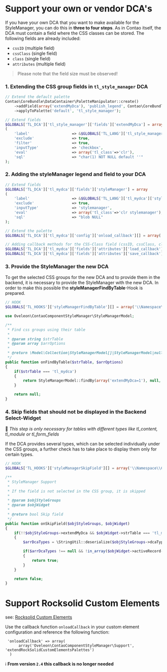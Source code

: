 # Support your own or vendor DCA's 
If you have your own DCA that you want to make available for the StyleManager, you can do this in **three to four steps**.
As in Contao itself, the DCA must contain a field where the CSS classes can be stored. The following fields are already included:

- `cssID` (multiple field)
- `cssClass` (single field)
- `class` (single field)
- `attributes` (multiple field)

> Please note that the field size must be observed!

### 1. Extending the **CSS group fields** in `tl_style_manager` DCA
  
```php
// Extend the default palette
Contao\CoreBundle\DataContainer\PaletteManipulator::create()
    ->addField(array('extendMyDca'), 'publish_legend', Contao\CoreBundle\DataContainer\PaletteManipulator::POSITION_APPEND)
    ->applyToPalette('default', 'tl_style_manager');

// Extend fields
$GLOBALS['TL_DCA']['tl_style_manager']['fields']['extendMyDca'] = array
(
    'label'                   => &$GLOBALS['TL_LANG']['tl_style_manager']['extendMyDca'],
    'exclude'                 => true,
    'filter'                  => true,
    'inputType'               => 'checkbox',
    'eval'                    => array('tl_class'=>'clr'),
    'sql'                     => "char(1) NOT NULL default ''"
);
```

### 2. Adding the styleManager **legend and field** to your DCA
  
```php
// Extend fields
$GLOBALS['TL_DCA']['tl_mydca']['fields']['styleManager'] = array
(
    'label'                   => &$GLOBALS['TL_LANG']['tl_mydca']['styleManager'],
    'exclude'                 => true,
    'inputType'               => 'stylemanager',
    'eval'                    => array('tl_class'=>'clr stylemanager'),
    'sql'                     => "blob NULL"
);

// Extend the palette
$GLOBALS['TL_DCA']['tl_mydca']['config']['onload_callback'][] = array('\\Oveleon\\ContaoComponentStyleManager\\StyleManager', 'addPalette');

// Adding callback methods for the CSS-Class field (cssID, cssClass, class or attributes)
$GLOBALS['TL_DCA']['tl_mydca']['fields']['attributes']['load_callback'][] = array('\\Oveleon\\ContaoComponentStyleManager\\StyleManager', 'onLoad');
$GLOBALS['TL_DCA']['tl_mydca']['fields']['attributes']['save_callback'][] = array('\\Oveleon\\ContaoComponentStyleManager\\StyleManager', 'onSave');
```

### 3. Provide the StyleManager the new DCA

To get the selected CSS groups for the new DCA and to provide them in the backend, it is necessary to provide the StyleManager with the new DCA. In order to make this possible the **styleManagerFindByTable**-Hook is prepared.

```php
// HOOK
$GLOBALS['TL_HOOKS']['styleManagerFindByTable'][] = array('\\Namespace\\Class', 'onFindByTable');
```

```php
use Oveleon\ContaoComponentStyleManager\StyleManagerModel;

/**
 * Find css groups using their table
 *
 * @param string $strTable
 * @param array $arrOptions
 *
 * @return \Model\Collection|StyleManagerModel[]|StyleManagerModel|null A collection of models or null if there are no css groups
 */
public function onFindByTable($strTable, $arrOptions)
{
    if($strTable === 'tl_mydca')
    {
        return StyleManagerModel::findBy(array('extendMyDca=1'), null, $arrOptions);
    }

    return null;
}
```

### 4. **Skip fields** that should not be displayed in the Backend Select-Widget

📌 _This step is only necessary for tables with different types like tl_content, tl_module or tl_form_fields_

If the DCA provides several types, which can be selected individually under the CSS groups, a further check has to take place to display them only for certain types.

```php
// HOOK
$GLOBALS['TL_HOOKS']['styleManagerSkipField'][] = array('\\Namespace\\Class', 'onSkipField');
```

```php
/**
 * StyleManager Support
 *
 * If the field is not selected in the CSS group, it is skipped
 *
 * @param $objStyleGroups
 * @param $objWidget
 *
 * @return bool Skip field
 */
public function onSkipField($objStyleGroups, $objWidget)
{
    if(!!$objStyleGroups->extendMyDca && $objWidget->strTable === 'tl_mydca')
    {
        $arrDcaTypes = \StringUtil::deserialize($objStyleGroups->dcaTypes);

        if($arrDcaTypes !== null && !in_array($objWidget->activeRecord->type, $arrDcaTypes))
        {
            return true;
        }
    }

    return false;
}
```


# Support Rocksolid Custom Elements
see: [Rocksolid Custom Elements](https://github.com/madeyourday/contao-rocksolid-custom-elements)

Use the callback function `onloadCallback` in your custom element configuration and reference the following function:
```
 'onloadCallback' => array(
      array('Oveleon\ContaoComponentStyleManager\Support', 'extendRockSolidCustomElementsPalettes')
  )
```

ℹ **From version `2.4` this callback is no longer needed**
